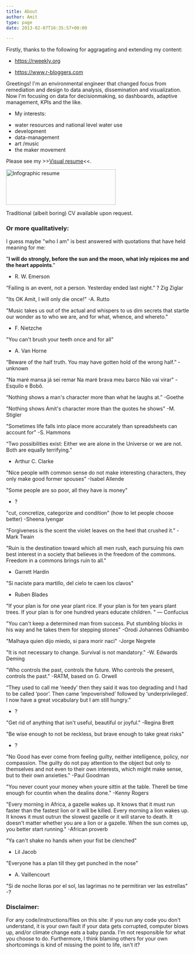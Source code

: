 ```yaml
---
title: About
author: Amit
type: page
date: 2013-02-07T16:35:57+00:00

---
```

Firstly, thanks to the following for aggragating and extending my content:

 - https://rweekly.org 

 - https://www.r-bloggers.com

Greetings! I'm an environmental engineer that changed focus from remediation and design to data analysis, dissemination and visualization. Now I'm focusing on data for decisionmaking, so dashboards, adaptive management, KPIs and the like.

 - My interests:

  * water resources and national level water use
  * development
  * data-management
  * art /music
  * the maker movement

Please see my >><a href="http://resumup.com/25069962/visual_infographic_resume" target="_blank">Visual resume</a><<.

<a href="https://i2.wp.com/amitkohli.com/wp-content/uploads/2013/02/resumup.png" rel="attachment wp-att-577"><img class="alignnone size-medium wp-image-577" src="https://i2.wp.com/amitkohli.com/wp-content/uploads/2013/02/resumup.png?resize=300%2C97" alt="Infographic resume" width="300" height="97" srcset="https://i2.wp.com/amitkohli.com/wp-content/uploads/2013/02/resumup.png?resize=300%2C97 300w, https://i2.wp.com/amitkohli.com/wp-content/uploads/2013/02/resumup.png?resize=768%2C249 768w, https://i2.wp.com/amitkohli.com/wp-content/uploads/2013/02/resumup.png?resize=1024%2C333 1024w, https://i2.wp.com/amitkohli.com/wp-content/uploads/2013/02/resumup.png?resize=700%2C227 700w, https://i2.wp.com/amitkohli.com/wp-content/uploads/2013/02/resumup.png?w=1500 1500w" sizes="(max-width: 300px) 100vw, 300px" data-recalc-dims="1" /></a>

Traditional (albeit boring) CV available upon request.

### Or more qualitatively:

I guess maybe "who I am" is best answered with quotations that have held meaning for me:

"**I will do strongly, before the sun and the moon, what inly rejoices me and the heart appoints**."
- R. W. Emerson


“Failing is an event, not a person. Yesterday ended last night.”
? Zig Ziglar


"Its OK Amit, I will only die once!"
-A. Rutto


"Music takes us out of the actual and whispers to us dim secrets that startle our wonder as to who we are, and for what, whence, and whereto."
- F. Nietzche


"You can't brush your teeth once and for all"
- A. Van Horne


“Beware of the half truth. You may have gotten hold of the wrong half.”
-unknown


"Na maré mansa já sei remar
Na maré brava meu barco
Não vai virar"
-Esquilo e Bobô.


“Nothing shows a man's character more than what he laughs at.”
-Goethe


"Nothing shows Amit's character more than the quotes he shows"
-M. Stigler


"Sometimes life falls into place more accurately than spreadsheets can account for"
-S. Hammons


“Two possibilities exist: Either we are alone in the Universe or we are not. Both are equally terrifying.”
- Arthur C. Clarke


"Nice people with common sense do not make interesting characters, they only make good former spouses"
-Isabel Allende


"Some people are so poor, all they have is money"
- ?


"cut, concretize, categorize and condition" (how to let people choose better)
-Sheena Iyengar


"Forgiveness is the scent the violet leaves on the heel that crushed it."
-Mark Twain


"Ruin is the destination toward which all men rush, each pursuing his own best interest in a society that believes in the freedom of the commons. Freedom in a commons brings ruin to all."
- Garrett Hardin


"Si naciste para martillo, del cielo te caen los clavos"
- Ruben Blades


"If your plan is for one year plant rice. If your plan is for ten years plant trees. If your plan is for one hundred years educate children. "
— Confucius


"You can't keep a determined man from success. Put stumbling blocks in his way and he takes them for stepping stones"
-Orodi Johannes Odhiambo


"Malhaya quien dijo miedo, si para morir naci"
-Jorge Negrete


"It is not necessary to change. Survival is not mandatory."
-W. Edwards Deming


"Who controls the past, controls the future. Who controls the present, controls the past."
-RATM, based on G. Orwell


“They used to call me ‘needy’ then they said it was too degrading and I had to be called ‘poor’. Then came ‘impoverished’ followed by ‘underprivileged’. I now have a great vocabulary but I am still hungry.”
- ?


"Get rid of anything that isn't useful, beautiful or joyful."
-Regina Brett


"Be wise enough to not be reckless, but brave enough to take great risks"
- ?


"No Good has ever come from feeling guilty, neither intelligence, policy, nor compassion. The guilty do not pay attention to the object but only to themselves and not even to their own interests, which might make sense, but to their own anxieties."
-Paul Goodman


"You never count your money when youre sittin at the table.
Therell be time enough for countin when the dealins done."
-Kenny Rogers


"Every morning in Africa, a gazelle wakes up.
It knows that it must run faster than the fastest lion or it will be killed.
Every morning a lion wakes up.
It knows it must outrun the slowest gazelle or it will starve to death.
It doesn't matter whether you are a lion or a gazelle.
When the sun comes up, you better start running."
-African proverb


"Ya can't shake no hands when your fist be clenched"
- Lil Jacob


"Everyone has a plan till they get punched in the nose"
- A. Vaillencourt


"Si de noche lloras por el sol, las lagrimas no te permitiran ver las estrellas"
-?


### Disclaimer:

For any code/instructions/files on this site: if you run any code you don't understand, it is your own fault if your data gets corrupted, computer blows up, and/or climate change eats a baby panda. I'm not responsible for what you choose to do. Furthermore, I think blaming others for your own shortcomings is kind of missing the point to life, isn't it?
